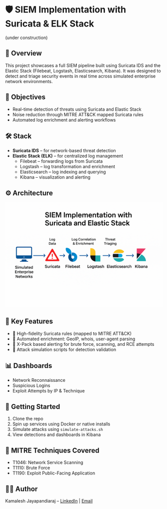 # 🛡️ SIEM Implementation with Suricata & ELK Stack
(under construction)

## 📌 Overview
This project showcases a full SIEM pipeline built using Suricata IDS and the Elastic Stack (Filebeat, Logstash, Elasticsearch, Kibana). It was designed to detect and triage security events in real time across simulated enterprise network environments.

## 🎯 Objectives
- Real-time detection of threats using Suricata and Elastic Stack
- Noise reduction through MITRE ATT&CK mapped Suricata rules
- Automated log enrichment and alerting workflows

## 🛠️ Stack
- **Suricata IDS** – for network-based threat detection
- **Elastic Stack (ELK)** – for centralized log management
  - Filebeat – forwarding logs from Suricata
  - Logstash – log transformation and enrichment
  - Elasticsearch – log indexing and querying
  - Kibana – visualization and alerting

## ⚙️ Architecture
![SIEM Architecture](architecture/siem-architecture.png)

## 📁 Key Features
- 🧠 High-fidelity Suricata rules (mapped to MITRE ATT&CK)
- 🔄 Automated enrichment: GeoIP, whois, user-agent parsing
- 🚨 X-Pack based alerting for brute force, scanning, and RCE attempts
- 🧪 Attack simulation scripts for detection validation

## 📊 Dashboards
- Network Reconnaissance
- Suspicious Logins
- Exploit Attempts by IP & Technique

## 🚀 Getting Started
1. Clone the repo
2. Spin up services using Docker or native installs
3. Simulate attacks using `simulate-attacks.sh`
4. View detections and dashboards in Kibana

## 📜 MITRE Techniques Covered
- T1046: Network Service Scanning
- T1110: Brute Force
- T1190: Exploit Public-Facing Application

## 👨‍💻 Author
Kamalesh Jayapandiaraj – [LinkedIn](https://www.linkedin.com/in/kamalesh-jayapandiaraj-arumugam/) | [Email](karumuga@usc.edu)

